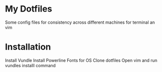 # My Dotfiles
Some config files for consistency across different machines for terminal an vim

# Installation
Install Vundle
Install Powerline Fonts for OS
Clone dotfiles
Open vim and run vundles installl command
